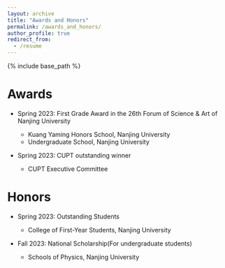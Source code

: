 ```yaml
---
layout: archive
title: "Awards and Honors"
permalink: /awards_and_honors/
author_profile: true
redirect_from:
  - /resume
---
```


{% include base_path %}

Awards
======
* Spring 2023: First Grade Award in the 26th Forum of Science & Art of Nanjing University
  * Kuang Yaming Honors School, Nanjing University
  * Undergraduate School, Nanjing University

* Spring 2023: CUPT outstanding winner
  * CUPT Executive Committee

Honors
======
* Spring 2023: Outstanding Students
  * College of First-Year Students, Nanjing University

* Fall 2023: National Scholarship(For undergraduate students)
  * Schools of Physics, Nanjing University
